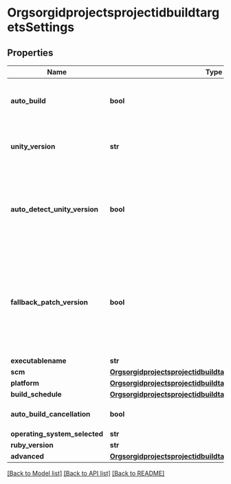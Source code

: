 # OrgsorgidprojectsprojectidbuildtargetsSettings

## Properties
Name | Type | Description | Notes
------------ | ------------- | ------------- | -------------
**auto_build** | **bool** | start builds automatically when your repo is updated | [optional] 
**unity_version** | **str** | &#x27;latest&#x27; or a unity dot version with underscores (ex. &#x27;4_6_5&#x27;) | [optional] 
**auto_detect_unity_version** | **bool** | attempt to automatically detect which unity version to use, fallback to specified unityVersion if unable to. | [optional] 
**fallback_patch_version** | **bool** | attempt to get a similar unity patch version to use, applies to unavailable auto-detected Unity versions only. | [optional] 
**executablename** | **str** |  | [optional] 
**scm** | [**OrgsorgidprojectsprojectidbuildtargetsSettingsScm**](OrgsorgidprojectsprojectidbuildtargetsSettingsScm.md) |  | [optional] 
**platform** | [**OrgsorgidprojectsprojectidbuildtargetsSettingsPlatform**](OrgsorgidprojectsprojectidbuildtargetsSettingsPlatform.md) |  | [optional] 
**build_schedule** | [**OrgsorgidprojectsprojectidbuildtargetsSettingsBuildSchedule**](OrgsorgidprojectsprojectidbuildtargetsSettingsBuildSchedule.md) |  | [optional] 
**auto_build_cancellation** | **bool** |  | [optional] [default to False]
**operating_system_selected** | **str** |  | [optional] 
**ruby_version** | **str** |  | [optional] 
**advanced** | [**OrgsorgidprojectsprojectidbuildtargetsSettingsAdvanced**](OrgsorgidprojectsprojectidbuildtargetsSettingsAdvanced.md) |  | [optional] 

[[Back to Model list]](../README.md#documentation-for-models) [[Back to API list]](../README.md#documentation-for-api-endpoints) [[Back to README]](../README.md)

